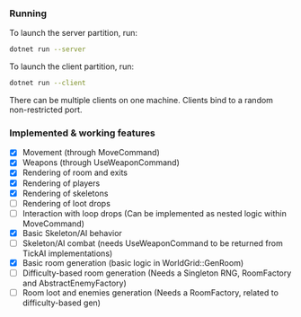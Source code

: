 ### Running

To launch the server partition, run:
```sh
dotnet run --server
```

To launch the client partition, run:
```sh
dotnet run --client
```

There can be multiple clients on one machine. Clients bind to a random non-restricted port.

### Implemented & working features
- [x] Movement (through MoveCommand)
- [x] Weapons (through UseWeaponCommand)
- [x] Rendering of room and exits
- [x] Rendering of players
- [x] Rendering of skeletons
- [ ] Rendering of loot drops
- [ ] Interaction with loop drops (Can be implemented as nested logic within MoveCommand)
- [x] Basic Skeleton/AI behavior
- [ ] Skeleton/AI combat (needs UseWeaponCommand to be returned from TickAI implementations) 
- [x] Basic room generation (basic logic in WorldGrid::GenRoom)
- [ ] Difficulty-based room generation (Needs a Singleton RNG, RoomFactory and AbstractEnemyFactory)
- [ ] Room loot and enemies generation (Needs a RoomFactory, related to difficulty-based gen)